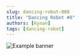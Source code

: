 ```yaml
---
slug: dancing-robot-008
title: "Dancing Robot #8"
authors: [kynan]
tags: [dancing-robot]
---
```


![Example banner](/img/stories/dancing-robot/008.PNG)
